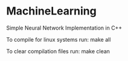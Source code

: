 # MachineLearning
 Simple Neural Network Implementation in C++

To compile for linux systems run: make all  

To clear compilation files run: make clean
